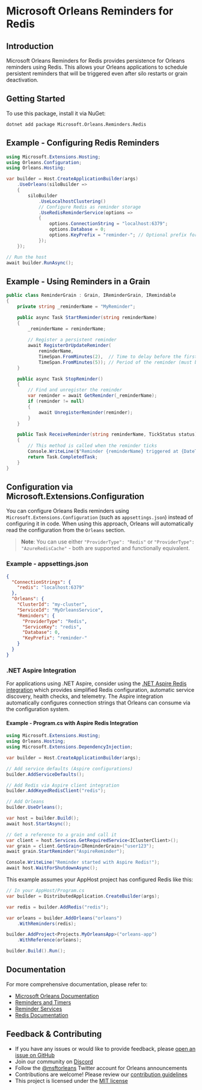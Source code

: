 # Microsoft Orleans Reminders for Redis

## Introduction
Microsoft Orleans Reminders for Redis provides persistence for Orleans reminders using Redis. This allows your Orleans applications to schedule persistent reminders that will be triggered even after silo restarts or grain deactivation.

## Getting Started
To use this package, install it via NuGet:

```shell
dotnet add package Microsoft.Orleans.Reminders.Redis
```

## Example - Configuring Redis Reminders
```csharp
using Microsoft.Extensions.Hosting;
using Orleans.Configuration;
using Orleans.Hosting;

var builder = Host.CreateApplicationBuilder(args)
    .UseOrleans(siloBuilder =>
    {
        siloBuilder
            .UseLocalhostClustering()
            // Configure Redis as reminder storage
            .UseRedisReminderService(options =>
            {
                options.ConnectionString = "localhost:6379";
                options.Database = 0;
                options.KeyPrefix = "reminder-"; // Optional prefix for Redis keys
            });
    });

// Run the host
await builder.RunAsync();
```

## Example - Using Reminders in a Grain
```csharp
public class ReminderGrain : Grain, IReminderGrain, IRemindable
{
    private string _reminderName = "MyReminder";

    public async Task StartReminder(string reminderName)
    {
        _reminderName = reminderName;
        
        // Register a persistent reminder
        await RegisterOrUpdateReminder(
            reminderName,
            TimeSpan.FromMinutes(2),  // Time to delay before the first tick (must be > 1 minute)
            TimeSpan.FromMinutes(5)); // Period of the reminder (must be > 1 minute)
    }

    public async Task StopReminder()
    {
        // Find and unregister the reminder
        var reminder = await GetReminder(_reminderName);
        if (reminder != null)
        {
            await UnregisterReminder(reminder);
        }
    }

    public Task ReceiveReminder(string reminderName, TickStatus status)
    {
        // This method is called when the reminder ticks
        Console.WriteLine($"Reminder {reminderName} triggered at {DateTime.UtcNow}. Status: {status}");
        return Task.CompletedTask;
    }
}
```

## Configuration via Microsoft.Extensions.Configuration

You can configure Orleans Redis reminders using `Microsoft.Extensions.Configuration` (such as `appsettings.json`) instead of configuring it in code. When using this approach, Orleans will automatically read the configuration from the `Orleans` section.

> **Note**: You can use either `"ProviderType": "Redis"` or `"ProviderType": "AzureRedisCache"` - both are supported and functionally equivalent.

### Example - appsettings.json
```json
{
  "ConnectionStrings": {
    "redis": "localhost:6379"
  },
  "Orleans": {
    "ClusterId": "my-cluster",
    "ServiceId": "MyOrleansService",
    "Reminders": {
      "ProviderType": "Redis",
      "ServiceKey": "redis",
      "Database": 0,
      "KeyPrefix": "reminder-"
    }
  }
}
```

### .NET Aspire Integration

For applications using .NET Aspire, consider using the [.NET Aspire Redis integration](https://learn.microsoft.com/en-us/dotnet/aspire/caching/stackexchange-redis-integration) which provides simplified Redis configuration, automatic service discovery, health checks, and telemetry. The Aspire integration automatically configures connection strings that Orleans can consume via the configuration system.

#### Example - Program.cs with Aspire Redis Integration
```csharp
using Microsoft.Extensions.Hosting;
using Orleans.Hosting;
using Microsoft.Extensions.DependencyInjection;

var builder = Host.CreateApplicationBuilder(args);

// Add service defaults (Aspire configurations)
builder.AddServiceDefaults();

// Add Redis via Aspire client integration
builder.AddKeyedRedisClient("redis");

// Add Orleans
builder.UseOrleans();

var host = builder.Build();
await host.StartAsync();

// Get a reference to a grain and call it
var client = host.Services.GetRequiredService<IClusterClient>();
var grain = client.GetGrain<IReminderGrain>("user123");
await grain.StartReminder("AspireReminder");

Console.WriteLine("Reminder started with Aspire Redis!");
await host.WaitForShutdownAsync();
```

This example assumes your AppHost project has configured Redis like this:
```csharp
// In your AppHost/Program.cs
var builder = DistributedApplication.CreateBuilder(args);

var redis = builder.AddRedis("redis");

var orleans = builder.AddOrleans("orleans")
    .WithReminders(redis);

builder.AddProject<Projects.MyOrleansApp>("orleans-app")
    .WithReference(orleans);

builder.Build().Run();
```

## Documentation
For more comprehensive documentation, please refer to:
- [Microsoft Orleans Documentation](https://learn.microsoft.com/dotnet/orleans/)
- [Reminders and Timers](https://learn.microsoft.com/en-us/dotnet/orleans/grains/timers-and-reminders)
- [Reminder Services](https://learn.microsoft.com/en-us/dotnet/orleans/implementation/reminder-services)
- [Redis Documentation](https://redis.io/documentation)

## Feedback & Contributing
- If you have any issues or would like to provide feedback, please [open an issue on GitHub](https://github.com/dotnet/orleans/issues)
- Join our community on [Discord](https://aka.ms/orleans-discord)
- Follow the [@msftorleans](https://twitter.com/msftorleans) Twitter account for Orleans announcements
- Contributions are welcome! Please review our [contribution guidelines](https://github.com/dotnet/orleans/blob/main/CONTRIBUTING.md)
- This project is licensed under the [MIT license](https://github.com/dotnet/orleans/blob/main/LICENSE)